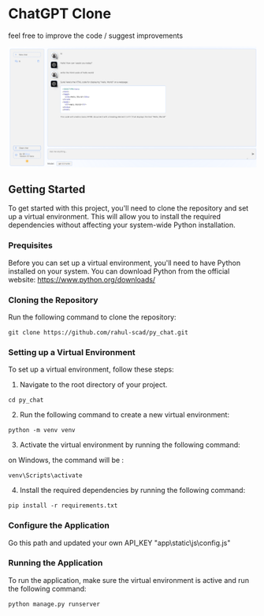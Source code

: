 # ChatGPT Clone
feel free to improve the code / suggest improvements

<img width="1470" alt="image" src="https://github.com/rahul-scad/py_chat/blob/main/pic/light%20mode.PNG">


## Getting Started
To get started with this project, you'll need to clone the repository and set up a virtual environment. This will allow you to install the required dependencies without affecting your system-wide Python installation.

### Prequisites
Before you can set up a virtual environment, you'll need to have Python installed on your system. You can download Python from the official website: https://www.python.org/downloads/

### Cloning the Repository
Run the following command to clone the repository:
```
git clone https://github.com/rahul-scad/py_chat.git
```

### Setting up a Virtual Environment
To set up a virtual environment, follow these steps:

1. Navigate to the root directory of your project.
```
cd py_chat
```
2. Run the following command to create a new virtual environment:
```
python -m venv venv
```
3.  Activate the virtual environment by running the following command:
   
 on Windows, the command will be :
```
venv\Scripts\activate
```
4. Install the required dependencies by running the following command:

```
pip install -r requirements.txt
```

### Configure the Application
Go this path and updated your own API_KEY   "app\static\js\config.js"


### Running the Application
To run the application, make sure the virtual environment is active and run the following command:
```
python manage.py runserver
```



